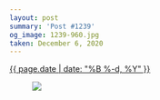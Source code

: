 ```yaml
---
layout: post
summary: 'Post #1239'
og_image: 1239-960.jpg
taken: December 6, 2020
---
```


<div class="post">
 <time>
  <a href="/1239">
   {{ page.date | date: "%B %-d, %Y" }}
  </a>
 </time>
 <a href="/1239">
  <figure data-taken="12/6/2020">
   <img sizes="(min-width: 700px) 50vw, calc(100vw - 2rem)" src="{{ site.assets_url }}/1239-480.jpg" srcset="{{ site.assets_url }}/1239-240.jpg 240w, {{ site.assets_url }}/1239-480.jpg 480w, {{ site.assets_url }}/1239-720.jpg 720w, {{ site.assets_url }}/1239-960.jpg 960w"/>
  </figure>
 </a>
</div>
